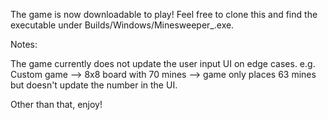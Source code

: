 The game is now downloadable to play! Feel free to clone this and find the executable under Builds/Windows/Minesweeper_.exe.

Notes:

The game currently does not update the user input UI on edge cases.
e.g. Custom game --> 8x8 board with 70 mines --> game only places 63 mines but doesn't update the number in the UI.

Other than that, enjoy!
